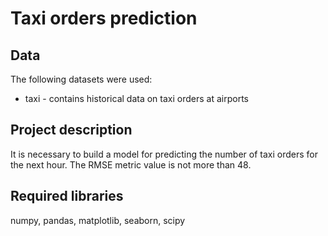# Taxi orders prediction
## Data
The following datasets were used:

* taxi - contains historical data on taxi orders at airports 

## Project description
It is necessary to build a model for predicting the number of taxi orders for the next hour. The RMSE metric value is not more than 48.

## Required libraries
numpy, pandas, matplotlib, seaborn, scipy

